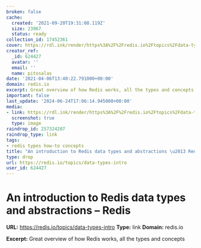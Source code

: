 ```yaml
---
broken: false
cache:
  created: '2021-09-20T19:31:08.119Z'
  size: 23967
  status: ready
collection_id: 17452361
cover: https://rdl.ink/render/https%3A%2F%2Fredis.io%2Ftopics%2Fdata-types-intro
creator_ref:
  _id: 624427
  avatar: ''
  email: ''
  name: pitosalas
date: '2021-04-06T13:40:22.791000+00:00'
domain: redis.io
excerpt: Great overview of how Redis works, all the types and concepts
important: false
last_update: '2024-06-24T17:06:14.945000+00:00'
media:
- link: https://rdl.ink/render/https%3A%2F%2Fredis.io%2Ftopics%2Fdata-types-intro
  screenshot: true
  type: image
raindrop_id: 257324207
raindrop_type: link
tags:
- redis types how-to concepts
title: "An introduction to Redis data types and abstractions \u2013 Redis"
type: drop
url: https://redis.io/topics/data-types-intro
user_id: 624427
---
```


# An introduction to Redis data types and abstractions – Redis

**URL:** https://redis.io/topics/data-types-intro
**Type:** link
**Domain:** redis.io

**Excerpt:** Great overview of how Redis works, all the types and concepts
